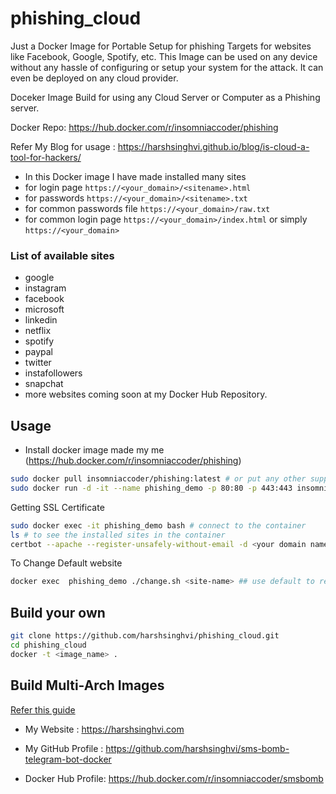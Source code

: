 # phishing_cloud
Just a Docker Image for Portable Setup for phishing Targets for websites like Facebook, Google, Spotify, etc. This Image can be used on any device without any hassle of configuring or setup your system for the attack. It can even be deployed on any cloud provider.

Doceker Image Build for using any Cloud Server or Computer as a Phishing server.

Docker Repo: https://hub.docker.com/r/insomniaccoder/phishing

Refer My Blog for usage : https://harshsinghvi.github.io/blog/is-cloud-a-tool-for-hackers/

* In this Docker image I have made installed many sites 
* for login page `https://<your_domain>/<sitename>.html`
* for passwords `https://<your_domain>/<sitename>.txt`
* for common passwords file `https://<your_domain>/raw.txt`
* for common login page `https://<your_domain>/index.html` or simply `https://<your_domain>`

### List of available sites
* google
* instagram
* facebook 
* microsoft
* linkedin
* netflix
* spotify
* paypal
* twitter
* instafollowers
* snapchat 
* more websites coming soon at my Docker Hub Repository.

## Usage
* Install docker image made my me (https://hub.docker.com/r/insomniaccoder/phishing)
```bash 
sudo docker pull insomniaccoder/phishing:latest # or put any other supported tags
sudo docker run -d -it --name phishing_demo -p 80:80 -p 443:443 insomniaccoder/phishing # I have made this image myself for you guys
```
Getting SSL Certificate
```bash 
sudo docker exec -it phishing_demo bash # connect to the container
ls # to see the installed sites in the container
certbot --apache --register-unsafely-without-email -d <your domain name> # complete the precess and you got the SSL certificate
```
To Change Default website
```bash 
docker exec  phishing_demo ./change.sh <site-name> ## use default to restore else name of above mentioned supported sites
```

## Build your own 
```bash
git clone https://github.com/harshsinghvi/phishing_cloud.git
cd phishing_cloud
docker -t <image_name> .
```
## Build Multi-Arch Images 
<a href="https://mirailabs.io/blog/multiarch-docker-with-buildx/"> Refer this guide </a>


* My Website : https://harshsinghvi.com

* My GitHub Profile : https://github.com/harshsinghvi/sms-bomb-telegram-bot-docker

* Docker Hub Profile: https://hub.docker.com/r/insomniaccoder/smsbomb

